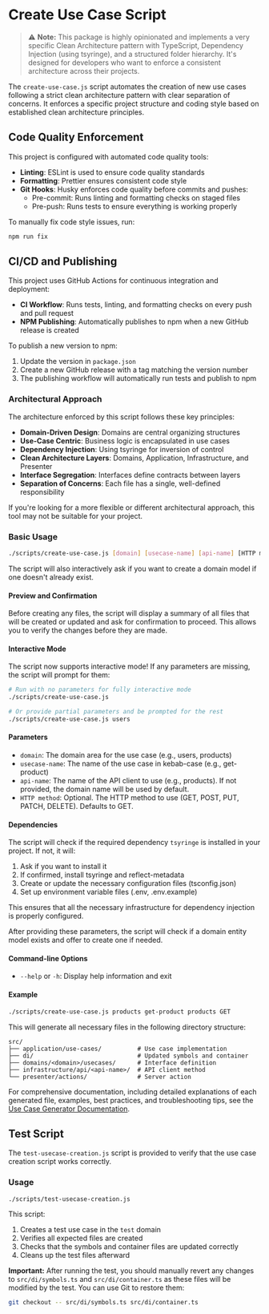 # Create Use Case Script

> ⚠️ **Note:** This package is highly opinionated and implements a very specific Clean Architecture pattern with TypeScript, Dependency Injection (using tsyringe), and a structured folder hierarchy. It's designed for developers who want to enforce a consistent architecture across their projects.

The `create-use-case.js` script automates the creation of new use cases following a strict clean architecture pattern with clear separation of concerns. It enforces a specific project structure and coding style based on established clean architecture principles.

## Code Quality Enforcement

This project is configured with automated code quality tools:

- **Linting**: ESLint is used to ensure code quality standards
- **Formatting**: Prettier ensures consistent code style
- **Git Hooks**: Husky enforces code quality before commits and pushes:
  - Pre-commit: Runs linting and formatting checks on staged files
  - Pre-push: Runs tests to ensure everything is working properly

To manually fix code style issues, run:

```bash
npm run fix
```

## CI/CD and Publishing

This project uses GitHub Actions for continuous integration and deployment:

- **CI Workflow**: Runs tests, linting, and formatting checks on every push and pull request
- **NPM Publishing**: Automatically publishes to npm when a new GitHub release is created

To publish a new version to npm:

1. Update the version in `package.json`
2. Create a new GitHub release with a tag matching the version number
3. The publishing workflow will automatically run tests and publish to npm

### Architectural Approach

The architecture enforced by this script follows these key principles:

- **Domain-Driven Design**: Domains are central organizing structures
- **Use-Case Centric**: Business logic is encapsulated in use cases
- **Dependency Injection**: Using tsyringe for inversion of control
- **Clean Architecture Layers**: Domains, Application, Infrastructure, and Presenter
- **Interface Segregation**: Interfaces define contracts between layers
- **Separation of Concerns**: Each file has a single, well-defined responsibility

If you're looking for a more flexible or different architectural approach, this tool may not be suitable for your project.

### Basic Usage

```bash
./scripts/create-use-case.js [domain] [usecase-name] [api-name] [HTTP method]
```

The script will also interactively ask if you want to create a domain model if one doesn't already exist.

#### Preview and Confirmation

Before creating any files, the script will display a summary of all files that will be created or updated and ask for confirmation to proceed. This allows you to verify the changes before they are made.

#### Interactive Mode

The script now supports interactive mode! If any parameters are missing, the script will prompt for them:

```bash
# Run with no parameters for fully interactive mode
./scripts/create-use-case.js

# Or provide partial parameters and be prompted for the rest
./scripts/create-use-case.js users
```

#### Parameters

- `domain`: The domain area for the use case (e.g., users, products)
- `usecase-name`: The name of the use case in kebab-case (e.g., get-product)
- `api-name`: The name of the API client to use (e.g., products). If not provided, the domain name will be used by default.
- `HTTP method`: Optional. The HTTP method to use (GET, POST, PUT, PATCH, DELETE). Defaults to GET.

#### Dependencies

The script will check if the required dependency `tsyringe` is installed in your project. If not, it will:

1. Ask if you want to install it
2. If confirmed, install tsyringe and reflect-metadata
3. Create or update the necessary configuration files (tsconfig.json)
4. Set up environment variable files (.env, .env.example)

This ensures that all the necessary infrastructure for dependency injection is properly configured.

After providing these parameters, the script will check if a domain entity model exists and offer to create one if needed.

#### Command-line Options

- `--help` or `-h`: Display help information and exit

#### Example

```bash
./scripts/create-use-case.js products get-product products GET
```

This will generate all necessary files in the following directory structure:

```
src/
├── application/use-cases/          # Use case implementation
├── di/                             # Updated symbols and container
├── domains/<domain>/usecases/      # Interface definition
├── infrastructure/api/<api-name>/  # API client method
└── presenter/actions/              # Server action
```

For comprehensive documentation, including detailed explanations of each generated file, examples, best practices, and troubleshooting tips, see the [Use Case Generator Documentation](./DOCUMENTATION.md).

## Test Script

The `test-usecase-creation.js` script is provided to verify that the use case creation script works correctly.

### Usage

```bash
./scripts/test-usecase-creation.js
```

This script:

1. Creates a test use case in the `test` domain
2. Verifies all expected files are created
3. Checks that the symbols and container files are updated correctly
4. Cleans up the test files afterward

**Important:** After running the test, you should manually revert any changes to `src/di/symbols.ts` and `src/di/container.ts` as these files will be modified by the test. You can use Git to restore them:

```bash
git checkout -- src/di/symbols.ts src/di/container.ts
```
